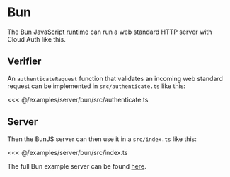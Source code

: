 # Bun

The [Bun JavaScript runtime](https://bun.sh/) can run a web standard HTTP server with Cloud Auth like this.

## Verifier

An `authenticateRequest` function that validates an incoming web standard request can be implemented in `src/authenticate.ts` like this:

<<< @/examples/server/bun/src/authenticate.ts

## Server

Then the BunJS server can then use it in a `src/index.ts` like this:

<<< @/examples/server/bun/src/index.ts

The full Bun example server can be found [here](https://github.com/feathersdev/examples/tree/main/server/bun).
